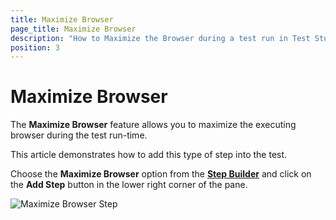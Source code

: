 ```yaml
---
title: Maximize Browser
page_title: Maximize Browser
description: "How to Maximize the Browser during a test run in Test Studio. Maximize the Browser in a Test Studio test execution."
position: 3
---
```

# Maximize Browser

The __Maximize Browser__ feature allows you to maximize the executing browser during the test run-time.

This article demonstrates how to add this type of step into the test.

Choose the __Maximize Browser__ option from the <a href="/features/custom-steps/overview" target="_blank">__Step Builder__</a> and click on the __Add Step__ button in the lower right corner of the pane.

![Maximize Browser Step](/img/features/custom-steps/maximize-browser/fig1.png)
